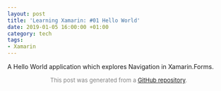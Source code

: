 ```yaml
---
layout: post
title: 'Learning Xamarin: #01 Hello World'
date: 2019-01-05 16:00:00 +01:00
category: tech
tags:
- Xamarin
---
```


A Hello World application which explores Navigation in Xamarin.Forms.

<p align="center"><font size="-1" color="#828282">This post was generated from a <a href="https://github.com/defuncart/Xamarin/tree/master/01-HelloWorld">GitHub repository</a>.</font></p>
